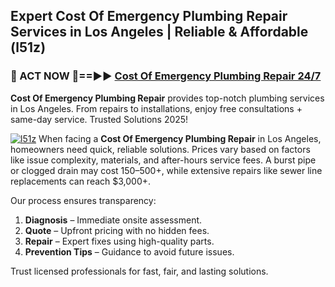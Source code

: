## Expert Cost Of Emergency Plumbing Repair Services in Los Angeles | Reliable & Affordable (l51z)  

<h3>🚿 ACT NOW 🌟==►► <a href="https://tinyurl.com/2ne6vx2x" rel="nofollow">Cost Of Emergency Plumbing Repair 24/7</a></h3>

**Cost Of Emergency Plumbing Repair** provides top-notch plumbing services in Los Angeles. From repairs to installations, enjoy free consultations + same-day service. Trusted Solutions 2025!

[![l51z](https://i.imgur.com/4PFF4AK.jpeg)](https://tinyurl.com/2ne6vx2x)
When facing a **Cost Of Emergency Plumbing Repair** in Los Angeles, homeowners need quick, reliable solutions. Prices vary based on factors like issue complexity, materials, and after-hours service fees. A burst pipe or clogged drain may cost $150–$500+, while extensive repairs like sewer line replacements can reach $3,000+.  

Our process ensures transparency:  
1. **Diagnosis** – Immediate onsite assessment.  
2. **Quote** – Upfront pricing with no hidden fees.  
3. **Repair** – Expert fixes using high-quality parts.  
4. **Prevention Tips** – Guidance to avoid future issues.  

Trust licensed professionals for fast, fair, and lasting solutions.